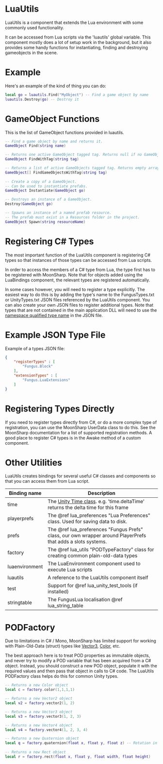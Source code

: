 # LuaUtils

LuaUtils is a component that extends the Lua environment with some commonly used functionality. 

It can be accessed from Lua scripts via the 'luautils' global variable. This component mostly does a lot of setup work in the background, but it also provides some handy functions for instantiating, finding and destroying gameobjects in the scene.

# Example

Here's an example of the kind of thing you can do:

```lua
local go = luautils.Find("MyObject") -- Find a game object by name
luautils.Destroy(go) -- Destroy it
```

# GameObject Functions

This is the list of GameObject functions provided in luautils.

```lua
-- Find a game object by name and returns it.
GameObject Find(string name)

-- Returns one active GameObject tagged tag. Returns null if no GameObject was found.
GameObject FindWithTag(string tag)

-- Returns a list of active GameObjects tagged tag. Returns empty array if no GameObject was found.
GameObject[] FindGameObjectsWithTag(string tag)
			
-- Create a copy of a GameObject.
-- Can be used to instantiate prefabs.
GameObject Instantiate(GameObject go)

-- Destroys an instance of a GameObject.
Destroy(GameObject go)

-- Spawns an instance of a named prefab resource.
-- The prefab must exist in a Resources folder in the project.
GameObject Spawn(string resourceName)
```

# Registering C# Types

The most important function of the LuaUtils component is registering C# types so that instances of those types can be accessed from Lua scripts. 

In order to access the members of a C# type from Lua, the type first has to be registered with MoonSharp. Note that for objects added using the LuaBindings component, the relevant types are registered automatically.

In some cases however, you will need to register a type explicitly. The easiest way to do this is by adding the type's name to the FungusTypes.txt or UnityTypes.txt JSON files referenced by the LuaUtils component. You can also create your own JSON files to register additional types. Note that types that are not contained in the main application DLL will need to use the [namespace qualified type name] in the JSON file.

# Example JSON Type File

Example of a types JSON file:
```json
{
    "registerTypes" : [
        "Fungus.Block"
    ],
    "extensionTypes" : [
        "Fungus.LuaExtensions"
    ]
}
```

# Registering Types Directly

If you need to register types directly from C#, or do a more complex type of registration, you can use the MoonSharp UserData class to do this. See the MoonSharp documentation for a list of supported registration methods. A good place to register C# types is in the Awake method of a custom component.

# Other Utilities

LuaUtils creates bindings for several useful C# classes and components so that you can access them from Lua script.

| Binding name 		| Description |
| ----------------- | ----------- |
| time 				| The [Unity Time class]. e.g. 'time.deltaTime' returns the delta time for this frame |
| playerprefs		| The @ref lua_preferences "Lua Preferences" class. Used for saving data to disk. |
| prefs 			| The @ref lua_preferences "Fungus Prefs" class, our own wrapper around PlayerPrefs that adds a slots systems. |
| factory 			| The @ref lua_utils "PODTypeFactory" class for creating common plain-old-data types |
| luaenvironment 	| The LuaEnvironment component used to execute Lua scripts |
| luautils 			| A reference to the LuaUtils component itself |
| test 				| Support for @ref lua_unity_test_tools (if installed) |
| stringtable 		| The FungusLua localisation @ref lua_string_table |

# PODFactory

Due to limitations in C# / Mono, MoonSharp has limited support for working with Plain-Old-Data (struct) types like [Vector3](http://docs.unity3d.com/ScriptReference/Vector3.html), [Color](http://docs.unity3d.com/ScriptReference/Color.html), etc. 

The best approach here is to treat POD properties as immutable objects, and never try to modify a POD variable that has been acquired from a C# object. Instead, you should construct a new POD object, populate it with the required values and then pass that object in calls to C# code. The LuaUtils PODFactory class helps do this for common Unity types.

```lua
-- Returns a new Color object
local c = factory.color(1,1,1,1)

-- Returns a new Vector2 object
local v2 = factory.vector2(1, 2)

-- Returns a new Vector3 object
local v3 = factory.vector3(1, 2, 3)

-- Returns a new Vector4 object
local v4 = factory.vector4(1, 2, 3, 4)

-- Returns a new Quaternion object
local q = factory.quaternion(float x, float y, float z) -- Rotation in euler angles
			
-- Returns a new Rect object
local r = factory.rect(float x, float y, float width, float height)
```

[namespace qualified type name]: https://msdn.microsoft.com/en-us/library/system.type.assemblyqualifiedname(v=vs.110).aspx
[Unity Time class]: http://docs.unity3d.com/ScriptReference/Time.html
